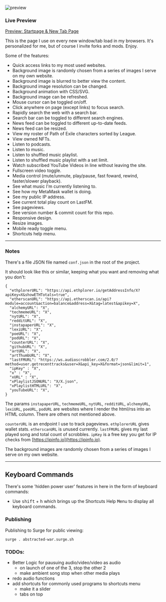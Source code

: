 ![preview](https://user-images.githubusercontent.com/899183/224763555-049e5f8f-50a1-4366-aab4-ddef66e2febe.png)

### Live Preview

[Preview: Startpage & New Tab Page](https://abstracted-war.surge.sh/)

This is the page I use on every new window/tab load in my browsers. It's personalized for me, but of course I invite forks and mods. Enjoy.

Some of the features:
* Quick access links to my most used websites.
* Background image is randomly chosen from a series of images I serve on my own website.
* Background image is blurred to better view the content.
* Background image resolution can be changed.
* Background animation with CSS/SVG.
* Background image can be refreshed.
* Mouse cursor can be toggled on/off.
* Click anywhere on page (except links) to focus search.
* Rapidly search the web with a search bar.
* Search bar can be toggled to different search engines.
* News feed can be toggled to different up-to-date feeds.
* News feed can be resized.
* View my roster of Path of Exile characters sorted by League.
* View owned NFTs.
* Listen to podcasts.
* Listen to music.
* Listen to shuffled music playlist.
* Listen to shuffled music playlist with a set limit.
* Watch subscribed YouTube Videos in line without leaving the site.
* Fullscreen video toggle.
* Media control (mute/unmute, play/pause, fast foward, rewind, faster/slower playback).
* See what music I'm currently listening to.
* See how my MetaMask wallet is doing.
* See my public IP address.
* See current total play count on LastFM.
* See pageviews.
* See version number & commit count for this repo.
* Responsive design.
* Resize images.
* Mobile ready toggle menu.
* Shortcuts help menu.

---

### Notes

There's a file JSON file named `conf.json` in the root of the project.

It should look like this or similar, keeping what you want and removing what you don't:

```
{
  "ethplorerURL": "https://api.ethplorer.io/getAddressInfo/X?apiKey=X&showETHTotals=true",
  "etherscanURL": "https://api.etherscan.io/api?module=account&action=balance&address=X&tag=latest&apikey=X",
  "alchemyURL": "X",
  "techmemeURL": "X",
  "nytURL": "X",
  "redditURL": "X",
  "instapaperURL": "X",
  "lexiURL": "X",
  "poeURL": "X",
  "podURL": "X",
  "counterURL": "X",
  "githubURL": "X",
  "artURL": "X",
  "artThumbURL": "X",
  "lastFMURL": "https://ws.audioscrobbler.com/2.0/?method=user.getrecenttracks&user=X&api_key=X&format=json&limit=1",
  "ipKey" : "X",
  "x" : "X",
  "xURL" : "X",
  "xPlaylistJSONURL": "X/X.json",
  "xPlaylistHTMLURL": "X",
  "youTubeURL": "X",
}
```

The params `instapaperURL`, `techmemeURL`, `nytURL`, `redditURL`, `alchemyURL`, `lexiURL`, `poeURL`, `podURL` are websites where I render the html/rss into an HTML column. There are others not mentioned above.

`counterURL` is an endpoint I use to track pageviews. `ethplorerURL` gives wallet stats. `etherscanURL` is unused currently. `lastFMURL` gives my last played song and total count of scrobbles. `ipKey` is a free key you get for IP checks from [https://ipinfo.io](https://ipinfo.io).

The background images are randomly chosen from a series of images I serve on my own website.

---

## Keyboard Commands

There's some 'hidden power user' features in here in the form of keyboard commands:
- Use <kbd>shift</kbd> + <kbd>h</kbd> which brings up the Shortcuts Help <kbd>M</kbd>enu to display all keyboard commands.

### Publishing

Publishing to Surge for public viewing:

```
surge . abstracted-war.surge.sh
```

### TODOs:

* Better Logic for pausuing audio/video/video as audio
  * on launch of one of the 3, stop the other 2
  * make ambient song stop when other media plays
* redo audio functions
* add shortcuts for commonly used programs to shortcuts menu
  * make it a slider
  * tabs on top
